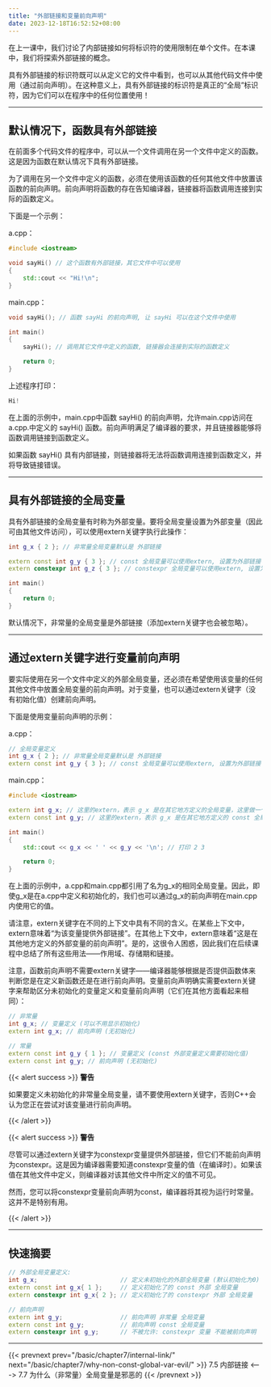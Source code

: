 ```yaml
---
title: "外部链接和变量前向声明"
date: 2023-12-18T16:52:52+08:00
---
```


在上一课中，我们讨论了内部链接如何将标识符的使用限制在单个文件。在本课中，我们将探索外部链接的概念。

具有外部链接的标识符既可以从定义它的文件中看到，也可以从其他代码文件中使用（通过前向声明）。在这种意义上，具有外部链接的标识符是真正的“全局”标识符，因为它们可以在程序中的任何位置使用！

***
## 默认情况下，函数具有外部链接

在前面多个代码文件的程序中，可以从一个文件调用在另一个文件中定义的函数。这是因为函数在默认情况下具有外部链接。

为了调用在另一个文件中定义的函数，必须在使用该函数的任何其他文件中放置该函数的前向声明。前向声明将函数的存在告知编译器，链接器将函数调用连接到实际的函数定义。

下面是一个示例：

a.cpp：

```C++
#include <iostream>

void sayHi() // 这个函数有外部链接，其它文件中可以使用
{
    std::cout << "Hi!\n";
}
```

main.cpp：

```C++
void sayHi(); // 函数 sayHi 的前向声明, 让 sayHi 可以在这个文件中使用

int main()
{
    sayHi(); // 调用其它文件中定义的函数, 链接器会连接到实际的函数定义

    return 0;
}
```

上述程序打印：

```C++
Hi!
```

在上面的示例中，main.cpp中函数 sayHi() 的前向声明，允许main.cpp访问在a.cpp.中定义的 sayHi() 函数。前向声明满足了编译器的要求，并且链接器能够将函数调用链接到函数定义。

如果函数 sayHi() 具有内部链接，则链接器将无法将函数调用连接到函数定义，并将导致链接错误。

***
## 具有外部链接的全局变量

具有外部链接的全局变量有时称为外部变量。要将全局变量设置为外部变量（因此可由其他文件访问），可以使用extern关键字执行此操作：

```C++
int g_x { 2 }; // 非常量全局变量默认是 外部链接

extern const int g_y { 3 }; // const 全局变量可以使用extern, 设置为外部链接
extern constexpr int g_z { 3 }; // constexpr 全局变量可以使用extern, 设置为外部链接 (但这是无用的定义, 详情见下述内容)

int main()
{
    return 0;
}
```

默认情况下，非常量的全局变量是外部链接（添加extern关键字也会被忽略）。

***
## 通过extern关键字进行变量前向声明

要实际使用在另一个文件中定义的外部全局变量，还必须在希望使用该变量的任何其他文件中放置全局变量的前向声明。对于变量，也可以通过extern关键字（没有初始化值）创建前向声明。

下面是使用变量前向声明的示例：

a.cpp：

```C++
// 全局变量定义
int g_x { 2 }; // 非常量全局变量默认是 外部链接
extern const int g_y { 3 }; // const 全局变量可以使用extern, 设置为外部链接
```

main.cpp：

```C++
#include <iostream>

extern int g_x; // 这里的extern，表示 g_x 是在其它地方定义的全局变量，这里做一个前向声明
extern const int g_y; // 这里的extern，表示 g_x 是在其它地方定义的 const 全局变量，这里做一个前向声明

int main()
{
    std::cout << g_x << ' ' << g_y << '\n'; // 打印 2 3

    return 0;
}
```

在上面的示例中，a.cpp和main.cpp都引用了名为g_x的相同全局变量。因此，即使g_x是在a.cpp中定义和初始化的，我们也可以通过g_x的前向声明在main.cpp内使用它的值。

请注意，extern关键字在不同的上下文中具有不同的含义。在某些上下文中，extern意味着“为该变量提供外部链接”。在其他上下文中，extern意味着“这是在其他地方定义的外部变量的前向声明”。是的，这很令人困惑，因此我们在后续课程中总结了所有这些用法——作用域、存储期和链接。

注意，函数前向声明不需要extern关键字——编译器能够根据是否提供函数体来判断您是在定义新函数还是在进行前向声明。变量前向声明确实需要extern关键字来帮助区分未初始化的变量定义和变量前向声明（它们在其他方面看起来相同）：

```C++
// 非常量
int g_x; // 变量定义 (可以不用显示初始化)
extern int g_x; // 前向声明 (无初始化)

// 常量
extern const int g_y { 1 }; // 变量定义 (const 外部变量定义需要初始化值)
extern const int g_y; // 前向声明 (无初始化)
```

{{< alert success >}}
**警告**

如果要定义未初始化的非常量全局变量，请不要使用extern关键字，否则C++会认为您正在尝试对该变量进行前向声明。

{{< /alert >}}

{{< alert success >}}
**警告**

尽管可以通过extern关键字为constexpr变量提供外部链接，但它们不能前向声明为constexpr。这是因为编译器需要知道constexpr变量的值（在编译时）。如果该值在其他文件中定义，则编译器对该其他文件中所定义的值不可见。

然而，您可以将constexpr变量前向声明为const，编译器将其视为运行时常量。这并不是特别有用。

{{< /alert >}}

***
## 快速摘要

```C++
// 外部全局变量定义:
int g_x;                       // 定义未初始化的外部全局变量 (默认初始化为0)
extern const int g_x{ 1 };     // 定义初始化了的 const 外部 全局变量 
extern constexpr int g_x{ 2 }; // 定义初始化了的 constexpr 外部 全局变量

// 前向声明
extern int g_y;                // 前向声明 非常量 全局变量
extern const int g_y;          // 前向声明 const 全局变量
extern constexpr int g_y;      // 不被允许: constexpr 变量 不能被前向声明
```

***

{{< prevnext prev="/basic/chapter7/internal-link/" next="/basic/chapter7/why-non-const-global-var-evil/" >}}
7.5 内部链接
<--->
7.7 为什么（非常量）全局变量是邪恶的
{{< /prevnext >}}
